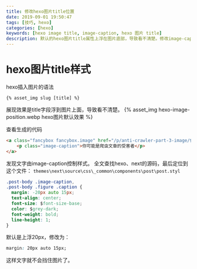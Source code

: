 ```yaml
---
title: 修改hexo图片title位置
date: 2019-09-01 19:50:47
tags: [技巧, hexo]
categories: [hexo]
keywords: [hexo image title, image-caption, hexo 图片 title]
description: 默认的hexo图片title属性上浮在图片底部，导致看不清楚。修改image-caption的css配置，使其下浮在图片下面。
---
```


# hexo图片title样式

hexo插入图片的语法
```
{% asset_img slug [title] %}
```
展现效果是title字段浮到图片上面，导致看不清楚。
{% asset_img hexo-image-position.webp hexo图片默认效果 %}
<!-- more -->
查看生成的代码
```html
<a class="fancybox fancybox.image" href="/p/anti-crawler-part-3-image/你可能是爬虫文章的受害者.webp" itemscope="" itemtype="http://schema.org/ImageObject" itemprop="url" data-fancybox="default" rel="default" title="你可能是爬虫文章的受害者" data-caption="你可能是爬虫文章的受害者"><img src="/p/anti-crawler-part-3-image/你可能是爬虫文章的受害者.webp" data-original="/p/anti-crawler-part-3-image/你可能是爬虫文章的受害者.webp" title="你可能是爬虫文章的受害者">
    <p class="image-caption">你可能是爬虫文章的受害者</p>
</a>
```
发现文字由image-caption控制样式。
全文查找hexo、next的源码，最后定位到这个文件：
`themes\next\source\css\_common\components\post\post.styl`
```css
.post-body .image-caption,
.post-body .figure .caption {
  margin: -20px auto 15px;
  text-align: center;
  font-size: $font-size-base;
  color: $grey-dark;
  font-weight: bold;
  line-height: 1;
}
```
默认是上浮20px，修改为：
```css
margin: 20px auto 15px;
```
这样文字就不会挡住图片了。



